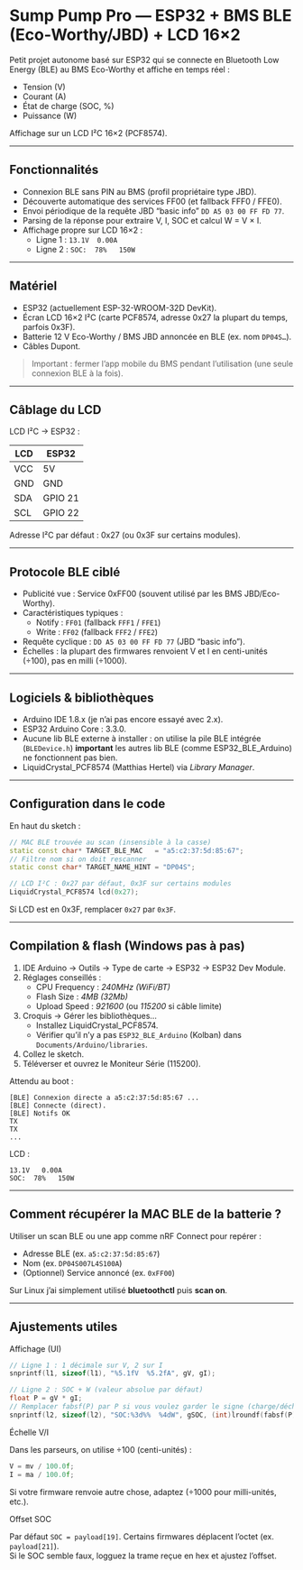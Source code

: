 # Sump Pump Pro — ESP32 + BMS BLE (Eco-Worthy/JBD) + LCD 16×2

Petit projet autonome basé sur ESP32 qui se connecte en Bluetooth Low Energy (BLE) au BMS Eco-Worthy et affiche en temps réel :

- Tension (V)  
- Courant (A)  
- État de charge (SOC, %)  
- Puissance (W)

Affichage sur un LCD I²C 16×2 (PCF8574).

---

## Fonctionnalités

- Connexion BLE sans PIN au BMS (profil propriétaire type JBD).  
- Découverte automatique des services FF00 (et fallback FFF0 / FFE0).  
- Envoi périodique de la requête JBD “basic info” `DD A5 03 00 FF FD 77`.  
- Parsing de la réponse pour extraire V, I, SOC et calcul W = V × I.  
- Affichage propre sur LCD 16×2 :  
  - Ligne 1 : `13.1V  0.00A`  
  - Ligne 2 : `SOC:  78%   150W`

---

## Matériel

- ESP32 (actuellement ESP-32-WROOM-32D DevKit).  
- Écran LCD 16×2 I²C (carte PCF8574, adresse 0x27 la plupart du temps, parfois 0x3F).  
- Batterie 12 V Eco-Worthy / BMS JBD annoncée en BLE (ex. nom `DP04S…`).  
- Câbles Dupont.

> Important : fermer l’app mobile du BMS pendant l’utilisation (une seule connexion BLE à la fois).

---

## Câblage du LCD

LCD I²C → ESP32 :

| LCD | ESP32 |
|-----|-------|
| VCC | 5V    |
| GND | GND   |
| SDA | GPIO 21 |
| SCL | GPIO 22 |

Adresse I²C par défaut : 0x27 (ou 0x3F sur certains modules).

---

## Protocole BLE ciblé

- Publicité vue : Service 0xFF00 (souvent utilisé par les BMS JBD/Eco-Worthy).  
- Caractéristiques typiques :
  - Notify : `FF01` (fallback `FFF1` / `FFE1`)  
  - Write : `FF02` (fallback `FFF2` / `FFE2`)
- Requête cyclique : `DD A5 03 00 FF FD 77` (JBD “basic info”).  
- Échelles : la plupart des firmwares renvoient V et I en centi-unités (÷100), pas en milli (÷1000).

---

## Logiciels & bibliothèques

- Arduino IDE 1.8.x (je n’ai pas encore essayé avec 2.x).  
- ESP32 Arduino Core : 3.3.0.
- Aucune lib BLE externe à installer : on utilise la pile BLE intégrée (`BLEDevice.h`) **important** les autres lib BLE (comme ESP32_BLE_Arduino) ne fonctionnent pas bien.  
- LiquidCrystal_PCF8574 (Matthias Hertel) via *Library Manager*.

---

## Configuration dans le code

En haut du sketch :

```cpp
// MAC BLE trouvée au scan (insensible à la casse)
static const char* TARGET_BLE_MAC   = "a5:c2:37:5d:85:67";
// Filtre nom si on doit rescanner
static const char* TARGET_NAME_HINT = "DP04S";

// LCD I²C : 0x27 par défaut, 0x3F sur certains modules
LiquidCrystal_PCF8574 lcd(0x27);
```

Si LCD est en 0x3F, remplacer `0x27` par `0x3F`.

---

## Compilation & flash (Windows pas à pas)

1. IDE Arduino → Outils → Type de carte → ESP32 → ESP32 Dev Module.  
2. Réglages conseillés :  
   - CPU Frequency : *240MHz (WiFi/BT)*  
   - Flash Size : *4MB (32Mb)*  
   - Upload Speed : *921600* (ou *115200* si câble limite)
3. Croquis → Gérer les bibliothèques…  
   - Installez LiquidCrystal_PCF8574.  
   - Vérifier qu’il n’y a pas `ESP32_BLE_Arduino` (Kolban) dans `Documents/Arduino/libraries`.
4. Collez le sketch.  
5. Téléverser et ouvrez le Moniteur Série (115200).

Attendu au boot :

```
[BLE] Connexion directe a a5:c2:37:5d:85:67 ...
[BLE] Connecte (direct).
[BLE] Notifs OK
TX
TX
...
```

LCD :

```
13.1V   0.00A
SOC:  78%   150W
```

---

## Comment récupérer la MAC BLE de la batterie ?

Utiliser un scan BLE ou une app comme nRF Connect pour repérer :
- Adresse BLE (ex. `a5:c2:37:5d:85:67`)
- Nom (ex. `DP04S007L4S100A`)
- (Optionnel) Service annoncé (ex. `0xFF00`)

Sur Linux j’ai simplement utilisé **bluetoothctl** puis **scan on**.

---

## Ajustements utiles

Affichage (UI)

```cpp
// Ligne 1 : 1 décimale sur V, 2 sur I
snprintf(l1, sizeof(l1), "%5.1fV  %5.2fA", gV, gI);

// Ligne 2 : SOC + W (valeur absolue par défaut)
float P = gV * gI;
// Remplacer fabsf(P) par P si vous voulez garder le signe (charge/décharge)
snprintf(l2, sizeof(l2), "SOC:%3d%%  %4dW", gSOC, (int)lroundf(fabsf(P)));
```

Échelle V/I

Dans les parseurs, on utilise ÷100 (centi-unités) :
```cpp
V = mv / 100.0f;
I = ma / 100.0f;
```
Si votre firmware renvoie autre chose, adaptez (÷1000 pour milli-unités, etc.).

Offset SOC

Par défaut `SOC = payload[19]`. Certains firmwares déplacent l’octet (ex. `payload[21]`).  
Si le SOC semble faux, logguez la trame reçue en hex et ajustez l’offset.
